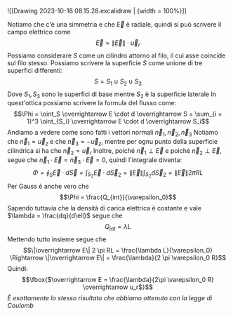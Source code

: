 ![[Drawing 2023-10-18 08.15.28.excalidraw | {width = 100%}]]

Notiamo che c'è una simmetria e che $\overrightarrow E$ è radiale, quindi si può scrivere il campo elettrico come $$\overrightarrow E = \|\overrightarrow E\| \cdot\overrightarrow u_r$$
Possiamo considerare $S$ come un cilindro attorno al filo, il cui asse coincide sul filo stesso.
Possiamo scrivere la superficie $S$ come unione di tre superfici differenti: $$S = S_1 \cup S_2 \cup S_3$$
Dove $S_1, S_3$ sono le superfici di base mentre $S_2$ è la superficie laterale
In quest'ottica possiamo scrivere la formula del flusso come: $$\Phi = \oint_S \overrightarrow E \cdot d \overrightarrow S = \sum_{i = 1}^3 \oint_{S_i} \overrightarrow E \cdot d \overrightarrow S_i$$
Andiamo a vedere come sono fatti i vettori normali $\overrightarrow n_1, \overrightarrow n_2, \overrightarrow n_3$
Notiamo che $\overrightarrow n_1 = \overrightarrow u_z$ e che $\overrightarrow n_3 = -\overrightarrow u_z$, mentre per ognu punto della superficie cilindrica si ha che $\overrightarrow n_2 = \overrightarrow u_r$
Inoltre, poiché $\overrightarrow n_1 \perp \overrightarrow E$ e poiché $\overrightarrow n_2 \perp \overrightarrow E$, segue che $\overrightarrow n_1 \cdot \overrightarrow E = \overrightarrow n_3 \cdot\overrightarrow E = 0$, quindi l'integrale diventa: 
$$\Phi = \oint_S \overrightarrow E \cdot d \overrightarrow S = \int_{S_2} \overrightarrow E \cdot d \overrightarrow S_2 = \|\overrightarrow E \| \int_{S_2} d\overrightarrow S_2 = \|\overrightarrow E \|2 \pi RL$$
Per Gauss è anche vero che $$\Phi = \frac{Q_{int}}{\varepsilon_0}$$
Sapendo tuttavia che la densità di carica elettrica è costante e vale $\lambda = \frac{dq}{d\ell}$ segue che $$Q_{int} = \lambda L$$
Mettendo tutto insieme segue che $$\|\overrightarrow E\| 2 \pi RL = \frac{\lambda L}{\varepsilon_0} \Rightarrow \|\overrightarrow E\| = \frac{\lambda}{2 \pi \varepsilon_0 R}$$
Quindi: $$\fbox{$\overrightarrow E = \frac{\lambda}{2\pi \varepsilon_0 R} \overrightarrow u_r$}$$
*È esattamente lo stesso risultato che abbiamo ottenuto con la legge di Coulomb*